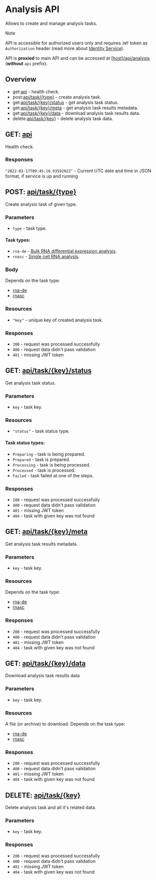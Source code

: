 # Analysis API
Allows to create and manage analysis tasks.

> [!Note]
> API is accessible for authorized users only and requires `JWT` token as `Authorization` header (read more about [Identity Service](https://github.com/dkfz-unite/unite-identity)).

API is **proxied** to main API and can be accessed at [[host]/api/analysis](http://localhost/api/analysis) (**without** `api` prefix).

## Overview
- get:[api](#get-api) - health check.
- post:[api/task/{type}](#post-apitasktype) - create analysis task.
- get:[api/task/{key}/status](#get-apitaskkeystatus) - get analysis task status.
- get:[api/task/{key}/meta](#get-apitaskkeymeta) - get analysis task results metadata.
- get:[api/task/{key}/data](#get-apitaskkeydata) - download analysis task results data.
- delete:[api/task/{key}](#delete-apitaskkey) - delete analysis task data.


## GET: [api](http://localhost:5004/api)
Health check.

### Responses
`"2022-03-17T09:45:10.9359202Z"` - Current UTC date and time in JSON format, if service is up and running


## POST: [api/task/{type}](http://localhost:5004/api/task/{type})
Create analysis task of given type.

### Parameters
- `type` - task type.

#### Task types:
- `rna-de` - [Bulk RNA differential expression analysis](./api-model-rna_de.md).
- `rnasc` - [Single cell RNA analysis](./api-model-rnasc.md).

### Body
Depends on the task type:
- [rna-de](./api-analysis-rna_de.md#model)
- [rnasc](./api-analysis-rnasc.md#model)

### Resources
- `"key"` - unique key of created analysis task.

### Responses
- `200` - request was processed successfully
- `400` - request data didn't pass validation
- `401` - missing JWT token


## GET: [api/task/{key}/status](http://localhost:5004/api/task/{key}/status)
Get analysis task status.

### Parameters
- `key` - task key.

### Resources
- `"status"` - task status type.

#### Task status types:
- `Preparing` - task is being prepared.
- `Prepared` - task is prepared.
- `Processing` - task is being processed.
- `Processed` - task is processed.
- `Failed` - task failed at one of the steps.

### Responses
- `200` - request was processed successfully
- `400` - request data didn't pass validation
- `401` - missing JWT token
- `404` - task with given key was not found


## GET: [api/task/{key}/meta](http://localhost:5004/api/task/{key}/meta)
Get analysis task results metadata.

### Parameters
- `key` - task key.

### Resources
Depends on the task type:
- [rna-de](./api-analysis-rna_de.md#results-metadata)
- [rnasc](./api-analysis-rnasc.md#results-metadata)

### Responses
- `200` - request was processed successfully
- `400` - request data didn't pass validation
- `401` - missing JWT token
- `404` - task with given key was not found


## GET: [api/task/{key}/data](http://localhost:5004/api/task/{key}/data)
Download analysis task results data

### Parameters
- `key` - task key.

### Resources
A file (or archive) to download. Depends on the task type:
- [rna-de](./api-analysis-rna_de.md#results-data)
- [rnasc](./api-analysis-rnasc.md#results-data)

### Responses
- `200` - request was processed successfully
- `400` - request data didn't pass validation
- `401` - missing JWT token
- `404` - task with given key was not found


## DELETE: [api/task/{key}](http://localhost:5004/api/task/{key})
Delete analysis task and all it's related data.

### Parameters
- `key` - task key.

### Responses
- `200` - request was processed successfully
- `400` - request data didn't pass validation
- `401` - missing JWT token
- `404` - task with given key was not found
